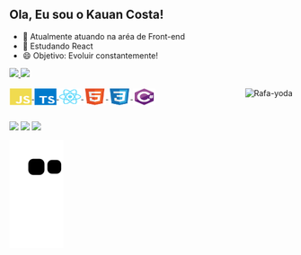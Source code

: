 ## Ola, Eu sou o Kauan Costa!

- 🔭 Atualmente atuando na aréa de Front-end
- 🌱 Estudando React
- 😄 Objetivo: Evoluir constantemente!

 <div>
  <a href="https://github.com/kauan777">
  <img height="160em" src="https://github-readme-stats.vercel.app/api?username=kauan777&show_icons=true&theme=dracula&include_all_commits=true&count_private=true"/>
  <img height="160em" src="https://github-readme-stats.vercel.app/api/top-langs/?username=kauan777&layout=compact&langs_count=7&theme=dracula"/>
</div>
<div style="display: inline_block"><br>
  <img align="center" alt="Rafa-Js" height="30" width="40" src="https://raw.githubusercontent.com/devicons/devicon/master/icons/javascript/javascript-plain.svg">
  <img align="center" alt="Rafa-Ts" height="30" width="40" src="https://raw.githubusercontent.com/devicons/devicon/master/icons/typescript/typescript-plain.svg">
  <img align="center" alt="Rafa-React" height="30" width="40" src="https://raw.githubusercontent.com/devicons/devicon/master/icons/react/react-original.svg">
  <img align="center" alt="Rafa-HTML" height="30" width="40" src="https://raw.githubusercontent.com/devicons/devicon/master/icons/html5/html5-original.svg">
  <img align="center" alt="Rafa-CSS" height="30" width="40" src="https://raw.githubusercontent.com/devicons/devicon/master/icons/css3/css3-original.svg">
  <img align="center" alt="Rafa-Csharp" height="30" width="40" src="https://raw.githubusercontent.com/devicons/devicon/master/icons/csharp/csharp-original.svg">
  <img align="right" alt="Rafa-yoda" src="https://scontent-gru2-2.cdninstagram.com/v/t51.2885-19/s150x150/205173125_841601166791837_2882975670779546161_n.jpg?_nc_ht=scontent-gru2-2.cdninstagram.com&_nc_ohc=s0iMwPV2heQAX8Utdnb&edm=ABfd0MgBAAAA&ccb=7-4&oh=d9cba54ac02c4d27ced8cd01c35974a3&oe=610DDCC6&_nc_sid=7bff83">
</div>
  
  ##
 
<div> 

  <a href="https://www.instagram.com/ikauan.costa/" target="_blank"><img src="https://img.shields.io/badge/-Instagram-%23E4405F?style=for-the-badge&logo=instagram&logoColor=white" target="_blank"></a>
  <a href ="https://mail.google.com/mail/u/0/#inbox?compose=GTvVlcRzDsfWlLcgRDsxsvpWmQgLjVcZTbmTvnPHkbsWccRRGFKvHMzltJzZkKNGnNDxwkqpvwQzj"><img src="https://img.shields.io/badge/-Gmail-%23333?style=for-the-badge&logo=gmail&logoColor=white" target="_blank"></a>
  <a href="https://www.linkedin.com/in/kauancosta/" target="_blank"><img src="https://img.shields.io/badge/-LinkedIn-%230077B5?style=for-the-badge&logo=linkedin&logoColor=white" target="_blank"></a> 
 
  ![Snake animation](https://github.com/rafaballerini/rafaballerini/blob/output/github-contribution-grid-snake.svg)
 
</div>
